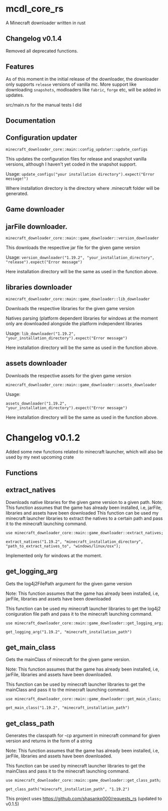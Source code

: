 # mcdl_core_rs
A Minecraft downloader written in rust

## Changelog v0.1.4

Removed all deprecated functions.

## Features 

As of this moment in the initial release of the downloader, the downloader only supports ```release``` versions of vanilla mc. More support like downloading ```snapshots```, modloaders like ```fabric```, ```forge``` etc, will be added in updates.

src/main.rs for the manual tests I did

## Documentation

## Configuration updater

```minecraft_downloader_core::main::config_updater::update_configs```

This updates the configuration files for release and snapshot vanilla versions, although I haven't yet coded in the snapshot support.

Usage: 
``` update_configs("your installation directory").expect("Error message!") ``` 

Where installation directory is the directory where .minecraft folder will be generated.

## Game downloader

## jarFile downloader.

```minecraft_downloader_core::main::game_downloader::version_downloader```

This downloads the respective jar file for the given game version 

Usage: 
```version_downloader("1.19.2", "your_installation_directory", "release").expect("Error message")```

Here installation directory will be the same as used in the function above.

## libraries downloader

```minecraft_downloader_core::main::game_downloader::lib_downloader```

Downloads the respective libraries for the given game version

Natives parsing (platform dependent libraries for windows at the moment only are downloaded alongside the platform independent libraries

Usage:
```lib_downloader("1.19.2", "your_installation_directory").expect("Error message")```

Here installation directory will be the same as used in the function above.

## assets downloader

Downloads the respective assets for the given game version

```minecraft_downloader_core::main::game_downloader::assets_downloader```

Usage: 

```assets_downloader("1.19.2", "your_installation_directory").expect("Error message")```

Here installation directory will be the same as used in the function above.


# Changelog v0.1.2

Added some new functions related to minecraft launcher, which will also be used by my next upcoming crate

## Functions

## extract_natives

Downloads native libraries for the given game version to a given path.
Note: This function assumes that the game has already been installed, i.e, jarFile, libraries and assets have been downloaded
This function can be used my minecraft launcher libraries to extract the natives to a certain path and pass it to the minecraft launching command.

```use minecraft_downloader_core::main::game_downloader::extract_natives;```
 
```extract_natives("1.19.2", "minecraft_installation_directory", "path_to_extract_natives_to", "windows/linux/osx");```

Implemented only for windows at the moment.

## get_logging_arg

Gets the log4j2FilePath argument for the given game version

Note: This function assumes that the game has already been installed, i.e, jarFile, libraries and assets have been downloaded

This function can be used my minecraft launcher libraries to get the log4j2 coniguration file path and pass it to the minecraft launching command.

```use minecraft_downloader_core::main::game_downloader::get_logging_arg;```

```get_logging_arg("1.19.2", "minecraft_installation_path")```

## get_main_class

Gets the mainClass of minecraft for the given game version.

Note: This function assumes that the game has already been installed, i.e, jarFile, libraries and assets have been downloaded.

This function can be used by minecraft launcher libraries to get the mainClass and pass it to the minecraft launching command.

```use minecraft_downloader_core::main::game_downloader::get_main_class;```

```get_main_class("1.19.2", "minecraft_installation_path")```

## get_class_path

Generates the classpath for -cp argument in minecraft command for given version and returns in the form of a string

Note: This function assumes that the game has already been installed, i.e, jarFile, libraries and assets have been downloaded.

This function can be used by minecraft launcher libraries to get the mainClass and pass it to the minecraft launching command.

```use minecraft_downloader_core::main::game_downloader::get_class_path;```

```get_class_path("minecraft_installation_path", "1.19.2")```

This project uses https://github.com/shasankp000/requests_rs (updated to v0.1.5)
